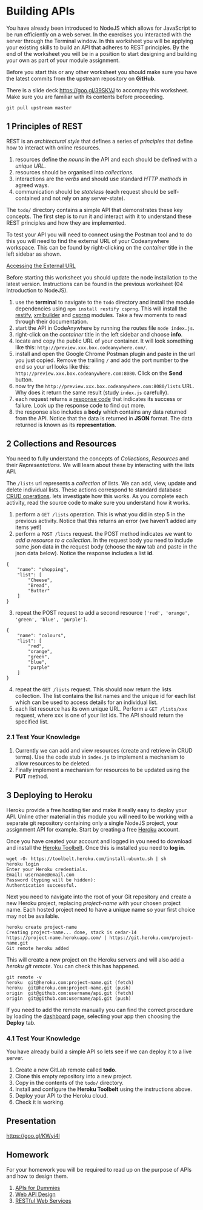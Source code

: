 # Building APIs

You have already been introduced to NodeJS which allows for JavaScript to be run efficiently on a web server. In the exercises you interacted with the server through the Terminal window. In this worksheet you will be applying your existing skills to build an API that adheres to REST principles. By the end of the worksheet you will be in a position to start designing and building your own as part of your module assignment.

Before you start this or any other worksheet you should make sure you have the latest commits from the upstream repository on **GitHub**.

There is a slide deck https://goo.gl/39SKVJ to accompay this worksheet. Make sure you are familiar with its contents before proceeding.

```
git pull upstream master
```
## 1 Principles of REST

REST is an *architectural style* that defines a series of *principles* that define how to interact with online resources.

1. resources define the _nouns_ in the API and each should be defined with a _unique URL_.
2. resources should be organised into _collections_.
3. interactions are the _verbs_ and should use standard _HTTP methods_ in agreed ways.
4. communication should be _stateless_ (each request should be self-contained and not rely on any server-state).

The `todo/` directory contains a simple API that demonstrates these key concepts. The first step is to run it and interact with it to understand these REST principles and how they are implemented.

To test your API you will need to connect using the Postman tool and to do this you will need to find the external URL of your Codeanywhere workspace. This can be found by right-clicking on the _container_ title in the left sidebar as shown.

[Accessing the External URL](.images/accessing_info_screen.png)

Before starting this worksheet you should update the node installation to the latest version. Instructions can be found in the previous worksheet (04 Introduction to NodeJS).

1. use the **terminal** to navigate to the `todo` directory and install the module dependencies using `npm install restify csprng`. This will install the [restify](http://restify.com/), [xmlbuilder](https://github.com/oozcitak/xmlbuilder-js) and [csprng](https://www.npmjs.com/package/csprng) modules. Take a few moments to read through their documentation.
2. start the API in CodeAnywhere by running the routes file `node index.js`.
3. right-click on the _container_ title in the left sidebar and choose **info**.
4. locate and copy the public URL of your container. It will look something like this: `http://preview.xxx.box.codeanywhere.com/`.
5. install and open the Google Chrome Postman plugin and paste in the url you just copied. Remove the trailing `/` and add the port number to the end so your url looks like this: `http://preview.xxx.box.codeanywhere.com:8080`. Click on the **Send** button.
6. now try the `http://preview.xxx.box.codeanywhere.com:8080/lists` URL. Why does it return the same result (study `index.js` carefully).
6. each request returns a [response code](https://developer.mozilla.org/en-US/docs/Web/HTTP/Response_codes) that indicates its success or failure. Look up the response code to find out more.
7. the response also includes a **body** which contains any data returned from the API. Notice that the data is returned in **JSON** format. The data returned is known as its **representation**.

## 2 Collections and Resources

You need to fully understand the concepts of *Collections*, *Resources* and their *Representations*. We will learn about these by interacting with the lists API.

The `/lists` url represents a _collection_ of lists. We can add, view, update and delete individual lists. These actions correspond to standard database [CRUD operations](https://en.wikipedia.org/wiki/Create,_read,_update_and_delete). lets investigate how this works. As you complete each activity, read the source code to make sure you understand how it works.

1. perform a `GET /lists` operation. This is what you did in step 5 in the previous activity. Notice that this returns an error (we haven't added any items yet!)
2. perform a `POST /lists` request. the POST method indicates we want to _add a resource to a collection_. In the request body you need to include some json data in the request body (choose the **raw** tab and paste in the json data below). Notice the response includes a list **id**.
```
{
    "name": "shopping",
    "list": [
        "Cheese",
        "Bread",
        "Butter"
    ]
}
```
3. repeat the POST request to add a second resource `['red', 'orange', 'green', 'blue', 'purple']`.
```
{
    "name": "colours",
    "list": [
        "red",
        "orange",
        "green",
        "blue",
        "purple"
    ]
}
```
4. repeat the `GET /lists` request. This should now return the lists collection. The list contains the list names and the unique id for each list which can be used to access details for an individual list.
5. each list resource has its own unique URL. Perform a `GET /lists/xxx` request, where xxx is one of your list ids. The API should return the specified list.

### 2.1 Test Your Knowledge

1. Currently we can add and view resources (create and retrieve in CRUD terms). Use the code stub in `index.js` to implement a mechanism to allow resources to be deleted.
2. Finally implement a mechanism for resources to be updated using the **PUT** method.

## 3 Deploying to Heroku

Heroku provide a free hosting tier and make it really easy to deploy your API. Unline other material in this module you will need to be working with a separate git repository containing only a single NodeJS project, your assignment API for example. Start by creating a free [Heroku](https://www.heroku.com) account.

Once you have created your account and logged in you need to download and install the [Heroku Toolbelt](https://toolbelt.heroku.com). Once this is installed you need to **log in**.
```
wget -O- https://toolbelt.heroku.com/install-ubuntu.sh | sh
heroku login
Enter your Heroku credentials.
Email: username@email.com     
Password (typing will be hidden):
Authentication successful.
```
Next you need to navigate into the root of your Git repository and create a new Heroku project, replacing _project-name_ with your chosen project name. Each hosted project need to have a unique name so your first choice may not be available.
```
heroku create project-name
Creating project-name... done, stack is cedar-14
https://project-name.herokuapp.com/ | https://git.heroku.com/project-name.git
Git remote heroku added
```
This will create a new project on the Heroku servers and will also add a _heroku git remote_. You can check this has happened.
```
git remote -v
heroku	git@heroku.com:project-name.git (fetch)
heroku	git@heroku.com:project-name.git (push)
origin	git@github.com:username/api.git (fetch)
origin	git@github.com:username/api.git (push)
```
If you need to add the remote manually you can find the correct procedure by loading the [dashboard](https://dashboard.heroku.com/apps) page, selecting your app then choosing the **Deploy** tab.

### 4.1 Test Your Knowledge

You have already build a simple API so lets see if we can deploy it to a live server.

1. Create a new GitLab remote called **todo**.
2. Clone this empty repository into a new project.
3. Copy in the contents of the `todo/` directory.
4. Install and configure the **Heroku Toolbelt** using the instructions above.
5. Deploy your API to the Heroku cloud.
6. Check it is working.

## Presentation

https://goo.gl/KWyi4l


## Homework

For your homework you will be required to read up on the purpose of APIs and how to design them.

1. [APIs for Dummies](http://www.appythings.nl/sites/default/files/api_for_dummies.pdf)
2. [Web API Design](https://goo.gl/0Av46O)
3. [RESTful Web Services](http://goo.gl/SMZEmK)